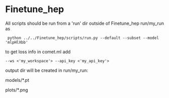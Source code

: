 # Finetune_hep

All scripts should be run from a 'run' dir outside of Finetune_hep run/my_run as 

````
 python ../../Finetune_hep/scripts/run.py --default --subset --model 'mlpHlXbb'
````
to get loss info in comet.ml add

````
--ws <'my_workspace'> --api_key <'my_api_key'>
````

output dir will be created in run/my_run:

models/*.pt

plots/*.png
